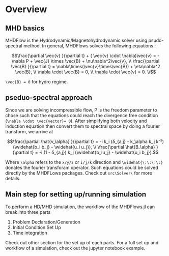 # Overview

## MHD basics
MHDFlow is the Hydrodynamic/Magnetohydrodynamic solver using psudo-spectral method. In general, MHDFlows solves the following equations :

```math
\frac{\partial \vec{v} }{\partial t} + ( \vec{v} \cdot \nabla)\vec{v} = -\nabla P + \vec{J} \times \vec{B} + \nu\nabla^2\vec{v},  \\
\frac{\partial \vec{B} }{\partial t}  = \nabla\times(\vec{v}\times\vec{B}) + \eta\nabla^2 \vec{B},  \\
\nabla \cdot \vec{B} = 0, \\ 
\nabla \cdot \vec{v} = 0. \\
```

``\vec{B} = 0`` for hydro regime. 

## pseduo-spectral approach
Since we are solving incompressible flow, P is the freedom parameter to chose such that the equations could reach the divergence free condition (``\nabla \cdot \vec{vector}= 0``). After simplifying both velocity and induction equation then convert them to spectral space by doing a fourier transform, we arrive at 

```math
\frac{\partial \hat{v_\alpha} }{\partial t} = -i k_i (δ_{a,j} - k_\alpha k_j k⁻²)(\widehat{b_i b_j} - \widehat{u_i u_j}), \\
\frac{\partial \hat{B_\alpha} }{\partial t} = -i  (1 - δ_{a,j}) k_j (\widehat{b_iu_j} - \widehat{u_i b_j}).
```

Where ``\alpha`` refers to the `x/y/z` or `i/j/k` direction and ``\widehat{\:\:\:\:}`` donates the fourier transforam operator. Such equations could be solved directly by the MHDFLows packages. Check out `src\Solver\` for more details.

## Main step for setting up/running simulation
To perform a HD/MHD simulation, the workflow of the MHDFlows.jl can break into three parts

1. Problem Declaration/Generation 
2. Initial Condition Set Up
3. Time integration 

Check out other section for the set up of each parts. For a full set up and workflow of a simulation, check out the jupyter notebook example. 